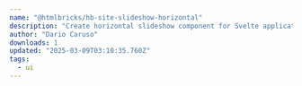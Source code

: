 ```yaml
---
name: "@htmlbricks/hb-site-slideshow-horizontal"
description: "Create horizontal slideshow component for Svelte applications."
author: "Dario Caruso"
downloads: 1
updated: "2025-03-09T03:10:35.760Z"
tags: 
  - ui
---
```

